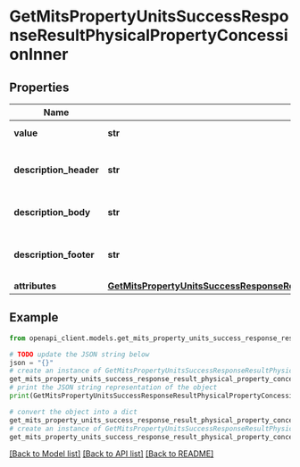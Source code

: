 # GetMitsPropertyUnitsSuccessResponseResultPhysicalPropertyConcessionInner


## Properties

Name | Type | Description | Notes
------------ | ------------- | ------------- | -------------
**value** | **str** | Value of the concession | [optional] 
**description_header** | **str** | Header for the concession description | [optional] 
**description_body** | **str** | Body of the concession description | [optional] 
**description_footer** | **str** | Footer of the concession description | [optional] 
**attributes** | [**GetMitsPropertyUnitsSuccessResponseResultPhysicalPropertyConcessionInnerAttributes**](GetMitsPropertyUnitsSuccessResponseResultPhysicalPropertyConcessionInnerAttributes.md) |  | [optional] 

## Example

```python
from openapi_client.models.get_mits_property_units_success_response_result_physical_property_concession_inner import GetMitsPropertyUnitsSuccessResponseResultPhysicalPropertyConcessionInner

# TODO update the JSON string below
json = "{}"
# create an instance of GetMitsPropertyUnitsSuccessResponseResultPhysicalPropertyConcessionInner from a JSON string
get_mits_property_units_success_response_result_physical_property_concession_inner_instance = GetMitsPropertyUnitsSuccessResponseResultPhysicalPropertyConcessionInner.from_json(json)
# print the JSON string representation of the object
print(GetMitsPropertyUnitsSuccessResponseResultPhysicalPropertyConcessionInner.to_json())

# convert the object into a dict
get_mits_property_units_success_response_result_physical_property_concession_inner_dict = get_mits_property_units_success_response_result_physical_property_concession_inner_instance.to_dict()
# create an instance of GetMitsPropertyUnitsSuccessResponseResultPhysicalPropertyConcessionInner from a dict
get_mits_property_units_success_response_result_physical_property_concession_inner_from_dict = GetMitsPropertyUnitsSuccessResponseResultPhysicalPropertyConcessionInner.from_dict(get_mits_property_units_success_response_result_physical_property_concession_inner_dict)
```
[[Back to Model list]](../README.md#documentation-for-models) [[Back to API list]](../README.md#documentation-for-api-endpoints) [[Back to README]](../README.md)


